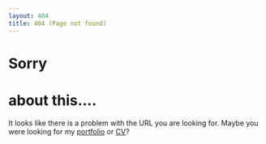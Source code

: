 ```yaml
---
layout: 404
title: 404 (Page not found)
---
```


# Sorry

# about this....

It looks like there is a problem with the URL you are looking for. Maybe you were looking for my <a href="{{ site.baseurl }}/portfolio">portfolio</a> or <a href="{{ site.baseurl }}/cv">CV</a>?